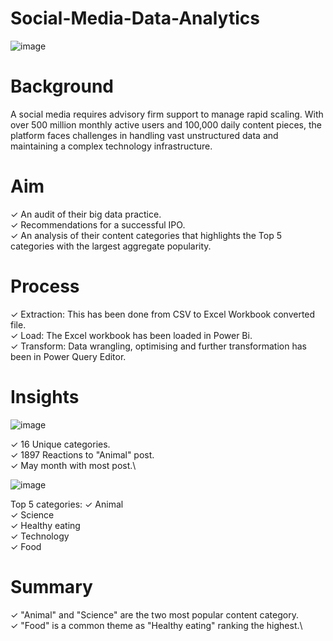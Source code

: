 # Social-Media-Data-Analytics
![image](https://github.com/Mayukh19/Social-Media-Data-Analytics/assets/119560255/9932537e-40fb-4761-a1d9-c2001ccc443f)


# Background
A social media requires advisory firm support to manage rapid scaling. With over 500 million monthly active users and 100,000 daily content pieces, the platform faces challenges in handling vast unstructured data and maintaining a complex technology infrastructure.

# Aim
✓ An audit of their big data practice.\
✓ Recommendations for a successful IPO.\
✓ An analysis of their content categories that highlights the Top 5 categories with the largest aggregate popularity.

# Process
✓ Extraction: This has been done from CSV to Excel Workbook converted file.\
✓ Load: The Excel workbook has been loaded in Power Bi.\
✓ Transform: Data wrangling, optimising and further transformation has been in Power Query Editor.

# Insights
![image](https://github.com/Mayukh19/Social-Media-Data-Analytics/assets/119560255/2ed3a91a-762e-483c-8842-ebe90e25c878)

✓ 16 Unique categories.\
✓ 1897 Reactions to "Animal" post.\
✓ May month with most post.\

![image](https://github.com/Mayukh19/Social-Media-Data-Analytics/assets/119560255/6535a2d2-17af-4933-a384-4553ee0adcd8)

Top 5 categories:
✓ Animal\
✓ Science\
✓ Healthy eating\
✓ Technology\
✓ Food

# Summary
✓ "Animal" and "Science" are the two most popular content category.\
✓ "Food" is a common theme as "Healthy eating" ranking the highest.\
